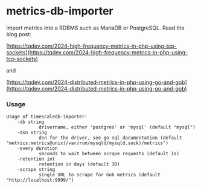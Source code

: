 # metrics-db-importer

Import metrics into a RDBMS such as MariaDB or PostgreSQL. Read the blog post:

[https://tqdev.com/2024-high-frequency-metrics-in-php-using-tcp-sockets](https://tqdev.com/2024-high-frequency-metrics-in-php-using-tcp-sockets)

and

[https://tqdev.com/2024-distributed-metrics-in-php-using-go-and-gob](https://tqdev.com/2024-distributed-metrics-in-php-using-go-and-gob)

### Usage

    Usage of timescaledb-importer:
        -db string
                drivername, either 'postgres' or 'mysql' (default "mysql")
        -dsn string
                dsn for the driver, see go sql documentation (default "metrics:metrics@unix(/var/run/mysqld/mysqld.sock)/metrics")
        -every duration
                seconds to wait between scrape requests (default 1s)
        -retention int
                retention in days (default 30)
        -scrape string
                single URL to scrape for Gob metrics (default "http://localhost:9999/")
